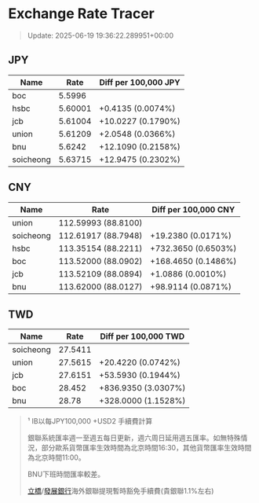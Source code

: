 # Exchange Rate Tracer

> Update: 2025-06-19 19:36:22.289951+00:00

## JPY

| Name      |    Rate | Diff per 100,000 JPY   |
|-----------|---------|------------------------|
| boc       | 5.5996  |                        |
| hsbc      | 5.60001 | +0.4135 (0.0074%)      |
| jcb       | 5.61004 | +10.0227 (0.1790%)     |
| union     | 5.61209 | +2.0548 (0.0366%)      |
| bnu       | 5.6242  | +12.1090 (0.2158%)     |
| soicheong | 5.63715 | +12.9475 (0.2302%)     |

## CNY

| Name      | Rate                | Diff per 100,000 CNY   |
|-----------|---------------------|------------------------|
| union     | 112.59993	(88.8100) |                        |
| soicheong | 112.61917	(88.7948) | +19.2380 (0.0171%)     |
| hsbc      | 113.35154	(88.2211) | +732.3650 (0.6503%)    |
| boc       | 113.52000	(88.0902) | +168.4650 (0.1486%)    |
| jcb       | 113.52109	(88.0894) | +1.0886 (0.0010%)      |
| bnu       | 113.62000	(88.0127) | +98.9114 (0.0871%)     |

## TWD

| Name      |    Rate | Diff per 100,000 TWD   |
|-----------|---------|------------------------|
| soicheong | 27.5411 |                        |
| union     | 27.5615 | +20.4220 (0.0742%)     |
| jcb       | 27.6151 | +53.5930 (0.1944%)     |
| boc       | 28.452  | +836.9350 (3.0307%)    |
| bnu       | 28.78   | +328.0000 (1.1528%)    |


> ¹ IB以每JPY100,000 +USD2 手續費計算
>
> 銀聯系統匯率週一至週五每日更新，週六周日延用週五匯率。如無特殊情況，部分歐系貨幣匯率生效時間為北京時間16:30，其他貨幣匯率生效時間為北京時間11:00。
>
> BNU下班時間匯率較差。
>
> [立橋](https://www.wlbank.com.mo/uploads/ueditor/file/20181211/1544536513900230.pdf)/[發展銀行](https://www.mdb.com.mo/Service_Charges_20230728.pdf)海外銀聯提現暫時豁免手續費(貴銀聯1.1%左右)

